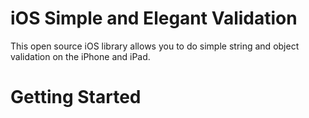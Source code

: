 iOS Simple and Elegant Validation
===========================

This open source iOS library allows you to do simple string and object validation on the iPhone and iPad.

Getting Started
===============

